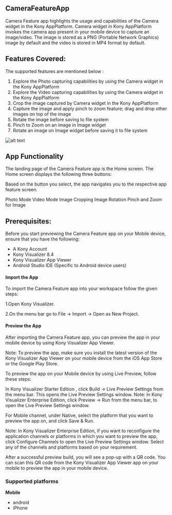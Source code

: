 ## CameraFeatureApp

Camera Feature app highlights the usage and capabilities of the Camera widget in the Kony AppPlatform. Camera widget in Kony AppPlatform invokes the camera app present in your mobile device to capture an image/video. The image is stored as a PNG (Portable Network Graphics) image by default and the video is stored in MP4 format by default.

## Features Covered: 

The supported features are mentioned below :

  1. Explore the Photo capturing capabilities by using the Camera widget in the Kony AppPlatform
  2. Explore the Video capturing capabilities by using the Camera widget in the Kony AppPlatform
  3. Crop the image captured by Camera widget in the Kony AppPlatform
  4. Capture the image and apply pinch to zoom feature; drag and drop other images on top of the image
  5. Rotate the image before saving to file system
  6. Pinch to Zoom on an image in Image widget
  7. Rotate an image on Image widget before saving it to file system
  
  ![alt text](https://thesweetsetup.com/wp-content/uploads/2018/07/third-party-camera-apps-07.jpg "Logo Title Text 1")
  
 ## App Functionality
The landing page of the Camera Feature app is the Home screen. The Home screen displays the following three buttons:


Based on the button you select, the app navigates you to the respective app feature screen.

Photo Mode
Video Mode
Image Cropping
Image Rotation
Pinch and Zoom for Image

 ## Prerequisites:
 Before you start previewing the Camera Feature app on your Mobile device, ensure that you have the following: 

* A Kony Account
* Kony Visualizer 8.4
* Kony Visualizer App Viewer
* Android Studio IDE (Specific to Android device users)

#### Import the App
To import the Camera Feature app into your workspace follow the given steps:

1.Open Kony Visualizer.

2.On the menu bar go to File -> Import -> Open as New Project.

#### Preview the App
After importing the Camera Feature app, you can preview the app in your mobile device by using Kony Visualizer App Viewer.

Note: To preview the app, make sure you install the latest version of the Kony Visualizer App Viewer on your mobile device from the iOS App Store or the Google Play Store.

To preview the app on your Mobile device by using Live Preview, follow these steps:

In Kony Visualizer Starter Edition , click Build → Live Preview Settings from the menu bar. This opens the Live Preview Settings window.
Note: In Kony Visualizer Enterprise Edition, click Preview → Run from the menu bar, to open the Live Preview Settings window. 

For Mobile channel, under Native, select the platform that you want to preview the app on, and click Save & Run.

Note: In Kony Visualizer Enterprise Edition, if you want to reconfigure the application channels or platforms in which you want to preview the app, click Configure Channels to open the Live Preview Settings window. Select any of the channels and platforms based on your requirement.

After a successful preview build, you will see a pop-up with a QR code. You can scan this QR code from the Kony Visualizer App Viewer app on your mobile to preview the app in your mobile device.


### Supported platforms
**Mobile**
 * android
 * iPhone


